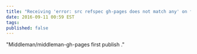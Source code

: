 ```yaml
---
title: "Receiving 'error: src refspec gh-pages does not match any' on first publish with Middleman/middleman-gh-pages"
date: 2016-09-11 00:59 EST
tags:
published: false
---
```


"Middleman/middleman-gh-pages first publish ."

<!--git init-->
<!--Initialized empty Git repository in /Users/wkotzan/Development/wakproductions-tech-blog/build/.git/-->
<!--git remote add origin git@github.com:wakproductions/blog.git-->
<!--git fetch --depth 1 origin gh-pages-->
<!--fatal: Couldn't find remote ref gh-pages-->
<!--rake aborted!-->
<!--Command failed with status (128): [git fetch --depth 1 origin gh-pages...]-->
<!--/Users/wkotzan/.rvm/gems/ruby-2.3.0/gems/middleman-gh-pages-0.3.0/lib/middleman-gh-pages/tasks/gh-pages.rake:42:in `block (2 levels) in <top (required)>'-->
<!--/Users/wkotzan/.rvm/gems/ruby-2.3.0/gems/middleman-gh-pages-0.3.0/lib/middleman-gh-pages/tasks/gh-pages.rake:39:in `block in <top (required)>'-->
<!--/Users/wkotzan/.rvm/gems/ruby-2.3.0/gems/rake-11.2.2/exe/rake:27:in `<top (required)>'-->
<!--/Users/wkotzan/.rvm/gems/ruby-2.3.0/bin/ruby_executable_hooks:15:in `eval'-->
<!--/Users/wkotzan/.rvm/gems/ruby-2.3.0/bin/ruby_executable_hooks:15:in `<main>'-->
<!--Tasks: TOP => publish => sync_build_dir => prepare_build_dir => /Users/wkotzan/Development/wakproductions-tech-blog/build/.git/refs/remotes/origin/gh-pages-->
<!--(See full trace by running task with --trace)-->
 <!--(master)$ git push origin gh-pages-->
<!--error: src refspec gh-pages does not match any.-->
<!--error: failed to push some refs to 'git@github.com:wakproductions/blog.git'-->
 <!--(master)$ git checkout gh-pages-->

 <!--# The gh-pages branch just needs to be created and exist-->
 <!--(master)$ git checkout -b gh-pages-->
<!--Switched to a new branch 'gh-pages'-->
 <!--(gh-pages)$ git checkout master-->
<!--Switched to branch 'master'-->
 <!--(master)$ rake publish-->

